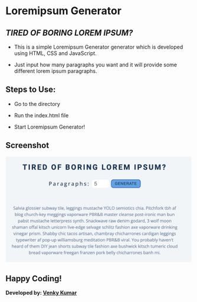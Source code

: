 # Loremipsum Generator

## _TIRED OF BORING LOREM IPSUM?_

- This is a simple Loremipsum Generator generator which is developed using HTML, CSS and JavaScript.

- Just input how many paragraphs you want and it will provide some different lorem ipsum paragraphs.

## Steps to Use:

- Go to the directory

- Run the index.html file

- Start Loremipsum Generator!

## Screenshot

![Screenshot](Screenshot.png)

## Happy Coding!
<strong>Developed by: <a href=
"https://github.com/BoddepallyVenkatesh06">Venky Kumar</a>